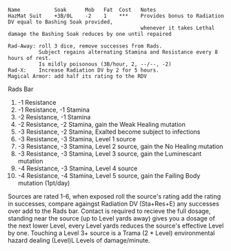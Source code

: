     Name           Soak      Mob   Fat  Cost   Notes
    HazMat Suit    +3B/0L    -2    1    ***    Provides bonus to Radiation DV equal to Bashing Soak provided,
                                               whenever it takes Lethal damage the Bashing Soak reduces by one until repaired

    Rad-Away: roll 3 dice, remove successes from Rads.
              Subject regains alternating Stamina and Resistance every 8 hours of rest.
              Is mildly poisonous (3B/hour, 2, --/--, -2)
    Rad-X:    Increase Radiation DV by 2 for 5 hours.
    Magical Armor: add half its rating to the RDV

Rads Bar

1. -1 Resistance
2. -1 Resistance, -1 Stamina
3. -2 Resistance, -1 Stamina
4. -2 Resistance, -2 Stamina, gain the Weak Healing mutation
5. -3 Resistance, -2 Stamina, Exalted become subject to infections
6. -3 Resistance, -3 Stamina, Level 1 source
7. -3 Resistance, -3 Stamina, Level 2 source, gain the No Healing mutation
8. -3 Resistance, -3 Stamina, Level 3 source, gain the Luminescant mutation
9. -4 Resistance, -3 Stamina, Level 4 source
0. -4 Resistance, -4 Stamina, Level 5 source, gain the Failing Body mutation (1pt/day)

Sources are rated 1-6,
when exposed roll the source's rating add the rating in successes,
compare againgst Radiation DV (Sta+Res+E) any successes over add to the Rads bar.
Contact is required to recieve the full dosage,
standing near the source (up to Level yards away) gives you a dosage of the next lower Level,
every Level yards reduces the source's effective Level by one.
Touching a Level 3+ source is a Trama (2 \* Level) environmental hazard dealing (Level)L Levels of damage/minute.

